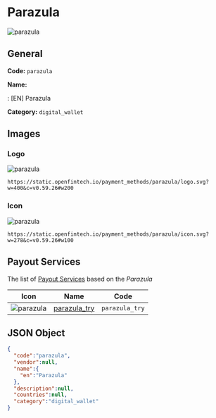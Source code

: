 
# Parazula 
![parazula](https://static.openfintech.io/payment_methods/parazula/logo.svg?w=400&c=v0.59.26#w200)  

## General 
**Code:** `parazula` 
 
**Name:** 
 
:	[EN] Parazula 
 
**Category:** `digital_wallet` 
 

## Images 

### Logo 
![parazula](https://static.openfintech.io/payment_methods/parazula/logo.svg?w=400&c=v0.59.26#w200)  

```
https://static.openfintech.io/payment_methods/parazula/logo.svg?w=400&c=v0.59.26#w200
```  

### Icon 
![parazula](https://static.openfintech.io/payment_methods/parazula/icon.svg?w=278&c=v0.59.26#w100)  

```
https://static.openfintech.io/payment_methods/parazula/icon.svg?w=278&c=v0.59.26#w100
```  

## Payout Services 
 
The list of [Payout Services](/payout-services/) based on the _Parazula_ 

|Icon|Name|Code| 
|:---:|:---:|:---:| 
|![parazula](https://static.openfintech.io/payout_methods/parazula/icon.png?w=278&c=v0.59.26#w40) |[parazula_try](/payout-services/parazula_try/)|`parazula_try`| 
 

## JSON Object 

```json
{
  "code":"parazula",
  "vendor":null,
  "name":{
    "en":"Parazula"
  },
  "description":null,
  "countries":null,
  "category":"digital_wallet"
}
```  
